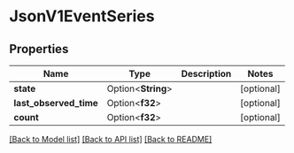 # JsonV1EventSeries

## Properties

Name | Type | Description | Notes
------------ | ------------- | ------------- | -------------
**state** | Option<**String**> |  | [optional]
**last_observed_time** | Option<**f32**> |  | [optional]
**count** | Option<**f32**> |  | [optional]

[[Back to Model list]](../README.md#documentation-for-models) [[Back to API list]](../README.md#documentation-for-api-endpoints) [[Back to README]](../README.md)


